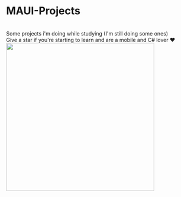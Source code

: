 # MAUI-Projects 
</br>
Some projects i'm doing while studying (I'm still doing some ones) </br>
Give a star if you're starting to learn and are a mobile and C# lover ❤️

<img src="https://github.com/EMarceloCM/MAUI-Projects/assets/120042864/7cdaf81d-e75a-45b7-9549-576f147db8fc" width="400" heght="auto"/>
